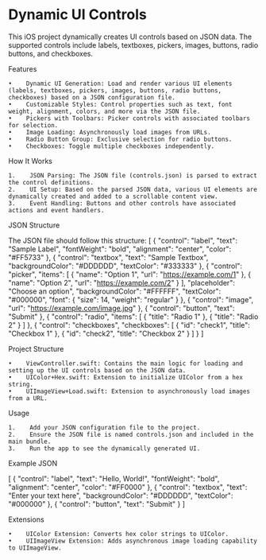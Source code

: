 # Dynamic UI Controls 

This iOS project dynamically creates UI controls based on JSON data. The supported controls include labels, textboxes, pickers, images, buttons, radio buttons, and checkboxes.

Features

    •    Dynamic UI Generation: Load and render various UI elements (labels, textboxes, pickers, images, buttons, radio buttons, checkboxes) based on a JSON configuration file.
    •    Customizable Styles: Control properties such as text, font weight, alignment, colors, and more via the JSON file.
    •    Pickers with Toolbars: Picker controls with associated toolbars for selection.
    •    Image Loading: Asynchronously load images from URLs.
    •    Radio Button Group: Exclusive selection for radio buttons.
    •    Checkboxes: Toggle multiple checkboxes independently.

How It Works

    1.    JSON Parsing: The JSON file (controls.json) is parsed to extract the control definitions.
    2.    UI Setup: Based on the parsed JSON data, various UI elements are dynamically created and added to a scrollable content view.
    3.    Event Handling: Buttons and other controls have associated actions and event handlers.
    
JSON Structure

The JSON file should follow this structure:
[
    {
        "control": "label",
        "text": "Sample Label",
        "fontWeight": "bold",
        "alignment": "center",
        "color": "#FF5733"
    },
    {
        "control": "textbox",
        "text": "Sample Textbox",
        "backgroundColor": "#DDDDDD",
        "textColor": "#333333"
    },
    {
        "control": "picker",
        "items": [
            { "name": "Option 1", "url": "https://example.com/1" },
            { "name": "Option 2", "url": "https://example.com/2" }
        ],
        "placeholder": "Choose an option",
        "backgroundColor": "#FFFFFF",
        "textColor": "#000000",
        "font": { "size": 14, "weight": "regular" }
    },
    {
        "control": "image",
        "url": "https://example.com/image.jpg"
    },
    {
        "control": "button",
        "text": "Submit"
    },
    {
        "control": "radio",
        "items": [
            { "title": "Radio 1" },
            { "title": "Radio 2" }
        ]
    },
    {
        "control": "checkboxes",
        "checkboxes": [
            { "id": "check1", "title": "Checkbox 1" },
            { "id": "check2", "title": "Checkbox 2" }
        ]
    }
]


Project Structure

    •    ViewController.swift: Contains the main logic for loading and setting up the UI controls based on the JSON data.
    •    UIColor+Hex.swift: Extension to initialize UIColor from a hex string.
    •    UIImageView+Load.swift: Extension to asynchronously load images from a URL.

Usage

    1.    Add your JSON configuration file to the project.
    2.    Ensure the JSON file is named controls.json and included in the main bundle.
    3.    Run the app to see the dynamically generated UI.
    
    
Example JSON

[
    {
        "control": "label",
        "text": "Hello, World!",
        "fontWeight": "bold",
        "alignment": "center",
        "color": "#FF0000"
    },
    {
        "control": "textbox",
        "text": "Enter your text here",
        "backgroundColor": "#DDDDDD",
        "textColor": "#000000"
    },
    {
        "control": "button",
        "text": "Submit"
    }
]

Extensions

    •    UIColor Extension: Converts hex color strings to UIColor.
    •    UIImageView Extension: Adds asynchronous image loading capability to UIImageView.
